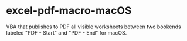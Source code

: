 # excel-pdf-macro-macOS
VBA that publishes to PDF all visible worksheets between two bookends labeled "PDF - Start" and "PDF - End" for macOS.
